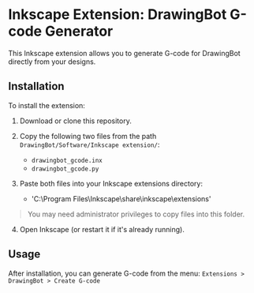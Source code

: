 # Inkscape Extension: DrawingBot G-code Generator

This Inkscape extension allows you to generate G-code for DrawingBot directly from your designs.

## Installation

To install the extension:

1. Download or clone this repository.
2. Copy the following two files from the path `DrawingBot/Software/Inkscape extension/`:
   - `drawingbot_gcode.inx`
   - `drawingbot_gcode.py`

3. Paste both files into your Inkscape extensions directory: 
   - 'C:\Program Files\Inkscape\share\inkscape\extensions'
> You may need administrator privileges to copy files into this folder.

4. Open Inkscape (or restart it if it's already running).

## Usage

After installation, you can generate G-code from the menu:
`Extensions > DrawingBot > Create G-code`
